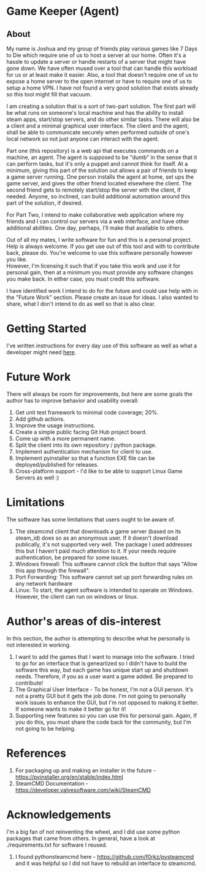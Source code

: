 # Game Keeper (Agent)

## About

My name is Joshua and my group of friends play various games like 7 Days to Die which require one of us to host a server
at our home.  Often it's a hassle to update a server or handle restarts of a server that might have gone down.  We have
often mused over a tool that can handle this workload for us or at least make it easier.  Also, a tool that doesn't require
one of us to expose a home server to the open internet or have to require one of us to setup a home VPN. I have not found 
a very good solution that exists already so this tool might fill that vacuum.   

I am creating a solution that is a sort of two-part solution.  The first part will be what runs on someone's local machine and has the
ability to install steam apps, start/stop servers, and do other similar tasks.  There will also be a client and a minimal 
graphical user interface.  The client and the agent, shall be able to communicate securely when performed outside of one's
local network so not just anyone can interact with the agent.  

Part one (this repository) is a web api that executes commands on a machine, an agent.  The agent is supposed to be "dumb" 
in the sense that it can perform tasks, but it's only a puppet and cannot think for itself.  At a minimum, giving this 
part of the solution out allows a pair of friends to keep a game server running.  One person installs the agent at home, 
set ups the game server, and gives the other friend located elsewhere the client.  The second friend gets to remotely 
start/stop the server with the client, if needed.  Anyone, so inclined, can build additional automation around this 
part of the solution, if desired.   

For Part Two, I intend to make collaborative web application where my friends and I can control our servers via a web 
interface, and have other additional abilities.  One day, perhaps, I'll make that available to others.  

Out of all my mates, I write software for fun and this is a personal project. Help is always welcome.  If you get use
out of this tool and with to contribute back, please do.  You're welcome to use this software personally however you like.  
However, I'm licensing it such that if you take this work and use it for personal gain, then at a minimum you must 
provide any software changes you make back.  In either case, you must credit this software.

I have identified work I intend to do for the future and could use help with in the "Future Work" section.  Please create
an issue for ideas.  I also wanted to share, what I don't intend to do as well so that is also clear.

# Getting Started

I've written instructions for every day use of this software as well as what a developer might need 
[here](./docs/getting-started.md).

# Future Work

There will always be room for improvements, but here are some goals the author has to improve behavior and usability
overall:

1. Get unit test framework to minimal code coverage; 20%.
2. Add github actions.
3. Improve the usage instructions.
4. Create a simple public facing Git Hub project board. 
5. Come up with a more permanent name. 
6. Split the client into its own repository / python package. 
7. Implement authentication mechanism for client to use.
8. Implement pyinstaller so that a function EXE file can be deployed/published for releases. 
9. Cross-platform support - I'd like to be able to support Linux Game Servers as well :)

# Limitations

The software has some limitations that users ought to be aware of.

1. The steamcmd client that downloads a game server (based on its steam_id) does so as an anonymous user.  If it 
   doesn't download publically, it's not supported very well.  The package I used addresses this but I haven't paid 
   much attention to it. If your needs require authentication, be prepared for some issues.
2. Windows firewall:  This software cannot click the button that says "Allow this app through the firewall".  
3. Port Forwarding: This software cannot set up port forwarding rules on any network hardware
4. Linux: To start, the agent software is intended to operate on Windows.  However, the client can run on windows or 
   linux. 

# Author's areas of dis-interest

In this section, the author is attempting to describe what he personally is not interested in working.

1. I want to add the games that I want to manage into the software.  I tried to go for an interface that is genearlized
   so I didn't have to build the software this way, but each game has unique start up and shutdown needs.  Therefore,
   if you as a user want a game added.  Be prepared to contribute!  
2. The Graphical User Interface - To be honest, I'm not a GUI person.  It's not a pretty GUI but it gets the job done. 
   I'm not going to personally work issues to enhance the GUI, but I'm not opposed to making it better.  If someone
   wants to make it better go for it!  
3. Supporting new features so you can use this for personal gain. Again, If you do this, you must share the code back
   for the community, but I'm not going to be helping.  

# References

1. For packaging up and making an installer in the future - https://pyinstaller.org/en/stable/index.html
2. SteamCMD Documentation - https://developer.valvesoftware.com/wiki/SteamCMD

# Acknowledgements

I'm a big fan of not reinventing the wheel, and I did use some python packages that came from others.  In general,
have a look at ./requirements.txt for software I reused.

1. I found pythonsteamcmd here - https://github.com/f0rkz/pysteamcmd and it was helpful so I did not have to rebuild
   an interface to steamcmd. 